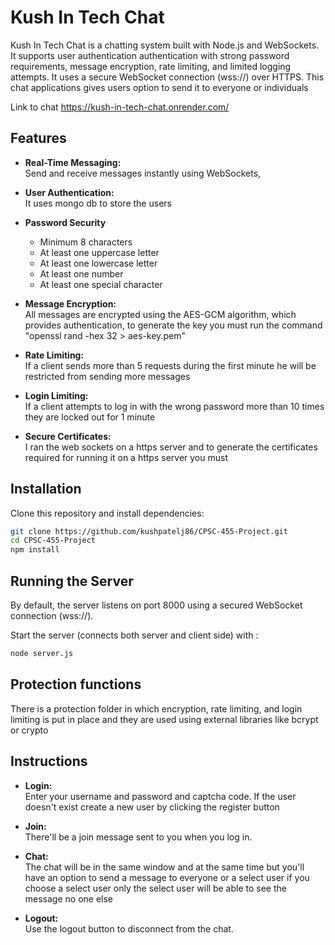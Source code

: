 # Kush In Tech Chat

Kush In Tech Chat is a chatting system built with Node.js and WebSockets. It supports user authentication authentication with strong password requirements, message encryption, rate limiting, and limited logging attempts. It uses a secure WebSocket connection (wss://) over HTTPS. This chat applications gives users option to send it to everyone or individuals 

Link to chat https://kush-in-tech-chat.onrender.com/

## Features

- **Real-Time Messaging:**  
  Send and receive messages instantly using WebSockets,
  
- **User Authentication:**  
  It uses mongo db to store the users 

- **Password Security**
  * Minimum 8 characters
  * At least one uppercase letter
  * At least one lowercase letter
  * At least one number
  * At least one special character


- **Message Encryption:**  
  All messages are encrypted using the AES-GCM algorithm, which provides authentication, to generate the key you must run the command "openssl rand -hex 32 > aes-key.pem"

- **Rate Limiting:**  
  If a client sends more than 5 requests during the first minute he will be restricted from sending more messages 
- **Login Limiting:**  
  If a client attempts to log in with the wrong password more than 10 times they are locked out for 1 minute

- **Secure Certificates:**  
  I ran the web sockets on a https server and to generate the certificates required for running it on a https server you must 




## Installation

Clone this repository and install dependencies:

```bash
git clone https://github.com/kushpatelj86/CPSC-455-Project.git
cd CPSC-455-Project
npm install
```




## Running the Server

By default, the server listens on port 8000 using a secured WebSocket connection (wss://). 

Start the server (connects both server and client side) with :
```bash
node server.js
```


## Protection functions
There is a protection folder in which encryption, rate limiting, and login limiting is put in place and they are used using external libraries like bcrypt or crypto
## Instructions

- **Login:**  
  Enter your username and password and captcha code. If the user doesn't exist create a new user by clicking the register button

- **Join:**  
  There'll be a join message sent to you when you log in.

- **Chat:**  
  The chat will be in the same window and at the same time but you'll have an option to send a message to everyone or a select user if you choose a select user only the select user will be able to see the message no one else

- **Logout:**  
   Use the logout button to disconnect from the chat.
